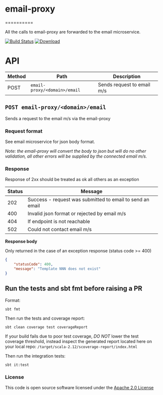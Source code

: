 # email-proxy

==========


All the calls to email-proxy are forwarded to the email microservice.

[![Build Status](https://travis-ci.org/hmrc/email-proxy.svg)](https://travis-ci.org/hmrc/email-proxy) [ ![Download](https://api.bintray.com/packages/hmrc/releases/email-proxy/images/download.svg) ](https://bintray.com/hmrc/releases/email-proxy/_latestVersion)


# API

| Method | Path                               | Description                                                                |
|--------|------------------------------------|----------------------------------------------------------------------------|
| POST   | ```email-proxy/<domain>/email``` | Sends request to email m/s |

## ```POST email-proxy/<domain>/email```

Sends a request to the email m/s via the email-proxy

### Request format

See email microservice for json body format.

_Note: the email-proxy will convert the body to json but will do no other validation, all other errors will
be supplied by the connected email m/s._


### Response

Response of 2xx should be treated as ok all others as an exception

| Status | Message                                                                           |
|--------|-----------------------------------------------------------------------------------|
| 202    | Success - request was submitted to email to send an email               |
| 400    | Invalid json format or rejected by email  m/s |
| 404    | If endpoint is not reachable |
| 502    | Could not contact email m/s                                                            |

**Response body**

Only returned in the case of an exception response (status code >= 400)

```json
{
    "statusCode": 400,
    "message": "Template NNN does not exist"
}
```

## Run the tests and sbt fmt before raising a PR

Format:

`sbt fmt`

Then run the tests and coverage report:

`sbt clean coverage test coverageReport`

If your build fails due to poor test coverage, *DO NOT* lower the test coverage threshold, instead inspect the generated report located here on your local repo: `/target/scala-2.12/scoverage-report/index.html`

Then run the integration tests:

`sbt it:test`

### License

This code is open source software licensed under the [Apache 2.0 License]("http://www.apache.org/licenses/LICENSE-2.0.html")

